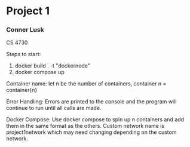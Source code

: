 # Project 1
### Conner Lusk
CS 4730

Steps to start:
1. docker build . -t "dockernode"
2. docker compose up

Container name: 
let n be the number of containers, container n = container{n}

Error Handling: 
Errors are printed to the console and the program will continue to run until all calls are made.

Docker Compose: 
Use docker compose to spin up n containers and add them in the same format as the others. Custom network name is project1network which may need changing depending on the custom network.